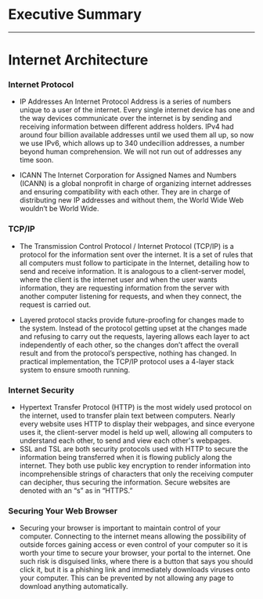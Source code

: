 # Executive Summary #
***
# Internet Architecture #

### Internet Protocol ###

  * IP Addresses
An Internet Protocol Address is a series of numbers unique to a user of the internet. Every single internet device has one and the way devices communicate over the internet is by sending and receiving information between different address holders. IPv4 had around four billion available addresses until we used them all up, so now we use IPv6, which allows up to 340 undecillion addresses, a number beyond human comprehension. We will not run out of addresses any time soon.

  * ICANN
The Internet Corporation for Assigned Names and Numbers (ICANN) is a global nonprofit in charge of organizing internet addresses and ensuring compatibility with each other. They are in charge of distributing new IP addresses and without them, the World Wide Web wouldn’t be World Wide.

### TCP/IP ###

  * The Transmission Control Protocol / Internet Protocol (TCP/IP) is a protocol for the information sent over the internet. It is a set of rules that all computers must follow to participate in the Internet, detailing how to send and receive information. It is analogous to a client-server model, where the client is the internet user and when the user wants information, they are requesting information from the server with another computer listening for requests, and when they connect, the request is carried out.

  * Layered protocol stacks provide future-proofing for changes made to the system. Instead of the protocol getting upset at the changes made and refusing to carry out the requests, layering allows each layer to act independently of each other, so the changes don’t affect the overall result and from the protocol’s perspective, nothing has changed. In practical implementation, the TCP/IP protocol uses a 4-layer stack system to ensure smooth running.

### Internet Security ###

  * Hypertext Transfer Protocol (HTTP) is the most widely used protocol on the internet, used to transfer plain text between computers. Nearly every website uses HTTP to display their webpages, and since everyone uses it, the client-server model is held up well, allowing all computers to understand each other, to send and view each other's webpages.
  * SSL and TSL are both security protocols used with HTTP to secure the information being transferred when it is flowing publicly along the internet. They both use public key encryption to render information into incomprehensible strings of characters that only the receiving computer can decipher, thus securing the information. Secure websites are denoted with an “s” as in “HTTPS.”

### Securing Your Web Browser ###

  * Securing your browser is important to maintain control of your computer. Connecting to the internet means allowing the possibility of outside forces gaining access or even control of your computer so it is worth your time to secure your browser, your portal to the internet. One such risk is disguised links, where there is a button that says you should click it, but it is a phishing link and immediately downloads viruses onto your computer. This can be prevented by not allowing any page to download anything automatically.
